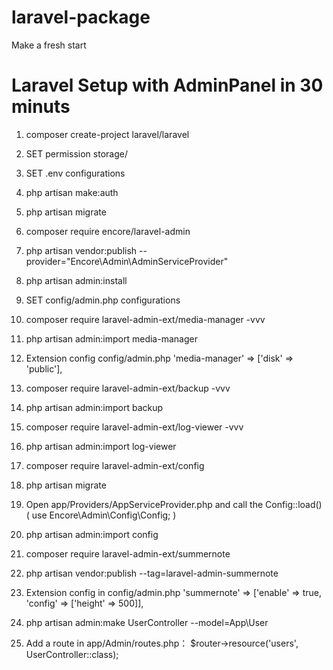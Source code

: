# laravel-package
Make a fresh start

# Laravel Setup with AdminPanel in 30 minuts
1) composer create-project laravel/laravel <folder>
  
2) SET permission storage/ 

3) SET .env configurations

4) php artisan make:auth

5) php artisan migrate

6) composer require encore/laravel-admin

7) php artisan vendor:publish --provider="Encore\Admin\AdminServiceProvider"

8) php artisan admin:install

9) SET config/admin.php configurations

10) composer require laravel-admin-ext/media-manager -vvv

11) php artisan admin:import media-manager

12) Extension config  config/admin.php         'media-manager' => ['disk' => 'public'],

13) composer require laravel-admin-ext/backup -vvv

14) php artisan admin:import backup

15) composer require laravel-admin-ext/log-viewer -vvv

16) php artisan admin:import log-viewer

17) composer require laravel-admin-ext/config

18) php artisan migrate

19) Open app/Providers/AppServiceProvider.php and call the Config::load() ( use Encore\Admin\Config\Config; )

20) php artisan admin:import config

21) composer require laravel-admin-ext/summernote

22) php artisan vendor:publish --tag=laravel-admin-summernote

23) Extension config in config/admin.php  'summernote' => ['enable' => true, 'config' => ['height' => 500]],

24) php artisan admin:make UserController --model=App\\User

25) Add a route in app/Admin/routes.php： $router->resource('users', UserController::class);
